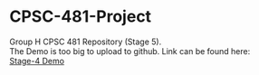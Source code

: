 # CPSC-481-Project
Group H CPSC 481 Repository (Stage 5).  
The Demo is too big to upload to github. Link can be found here:  
[Stage-4 Demo](https://uofc-my.sharepoint.com/:v:/g/personal/lucas_longarini_ucalgary_ca/EbKO03IW7lhBklBMZZpeFtABz_hUcDtjOZFr1tVLL0RHMw?e=qd2MdX)